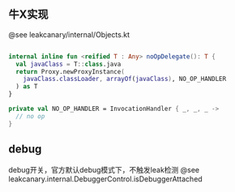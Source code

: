 
## 牛X实现
@see leakcanary/internal/Objects.kt
```kotlin

internal inline fun <reified T : Any> noOpDelegate(): T {
  val javaClass = T::class.java
  return Proxy.newProxyInstance(
    javaClass.classLoader, arrayOf(javaClass), NO_OP_HANDLER
  ) as T
}

private val NO_OP_HANDLER = InvocationHandler { _, _, _ ->
  // no op
}

```


## debug
debug开关，官方默认debug模式下，不触发leak检测
@see leakcanary.internal.DebuggerControl.isDebuggerAttached
